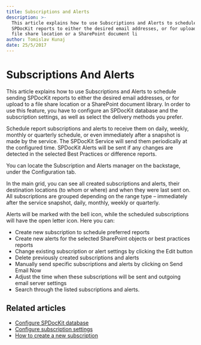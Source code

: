 ```yaml
---
title: Subscriptions and Alerts
description: >-
  This article explains how to use Subscriptions and Alerts to schedule sending
  SPDocKit reports to either the desired email addresses, or for upload to a
  file share location or a SharePoint document li
author: Tomislav Kunaj
date: 25/5/2017
---
```


# Subscriptions And Alerts

This article explains how to use Subscriptions and Alerts to schedule sending SPDocKit reports to either the desired email addresses, or for upload to a file share location or a SharePoint document library. In order to use this feature, you have to configure an SPDocKit database and the subscription settings, as well as select the delivery methods you prefer.

Schedule report subscriptions and alerts to receive them on daily, weekly, monthly or quarterly schedule, or even immediately after a snapshot is made by the service. The SPDocKit Service will send them periodically at the configured time. SPDocKit Alerts will be sent if any changes are detected in the selected Best Practices or difference reports.

You can locate the Subscription and Alerts manager on the backstage, under the Configuration tab.

In the main grid, you can see all created subscriptions and alerts, their destination locations \(to whom or where\) and when they were last sent on. All subscriptions are grouped depending on the range type – immediately after the service snapshot, daily, monthly, weekly or quarterly.

Alerts will be marked with the bell icon, while the scheduled subscriptions will have the open letter icon. Here you can:

* Create new subscription to schedule preferred reports
* Create new alerts for the selected SharePoint objects or best practices reports
* Change existing subscription or alert settings by clicking the Edit button
* Delete previously created subscriptions and alerts
* Manually send specific subscriptions and alerts by clicking on Send Email Now
* Adjust the time when these subscriptions will be sent and outgoing email server settings
* Search through the listed subscriptions and alerts.

## Related articles

* [Configure SPDocKit database](https://github.com/SysKitTeam/docs-spdockit/tree/8189b9511feae817c534664a254f80f907d19119/explore-reports-and-create-documentation/configuration/configure-spdockit-database.md)
* [Configure subscription settings](https://github.com/SysKitTeam/docs-spdockit/tree/8189b9511feae817c534664a254f80f907d19119/explore-reports-and-create-documentation/configure-and-extend-spdockit/options-wizard/README.md#subscription-settings.md)
* [How to create a new subscription](https://github.com/SysKitTeam/docs-spdockit/tree/8189b9511feae817c534664a254f80f907d19119/explore-reports-and-create-documentation/explore-reports-and-create-documentation/subscriptions-and-alerts/create-new-subscription.md)

